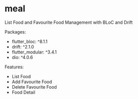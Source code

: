 # meal

List Food and Favourite Food Management with BLoC and Drift

<p>Packages:</p>
<ul>
  <li>flutter_bloc: ^8.1.1</li>
  <li>drift: ^2.1.0</li>
  <li>flutter_modular: ^3.4.1</li>
  <li>dio: ^4.0.6</li>
</ul>

<p>Features:</>
<ul>
<li>List Food</li>
<li>Add Favourite Food</li>
<li>Delete Favourite Food</li>
<li>Food Detail</li>
</ul>
